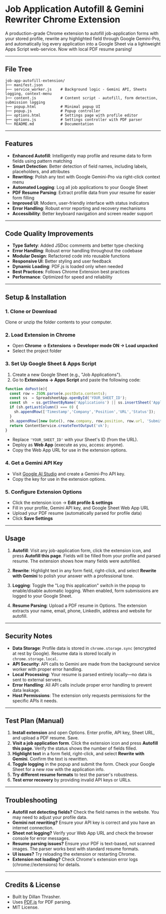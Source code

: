 # Job Application Autofill & Gemini Rewriter Chrome Extension

A production-grade Chrome extension to autofill job-application forms with your stored profile, rewrite any highlighted field through Google Gemini-Pro, and automatically log every application into a Google Sheet via a lightweight Apps Script web-service. Now with local PDF resume parsing!

---

## File Tree

```
job-app-autofill-extension/
├── manifest.json
├── service_worker.js    # Background logic - Gemini API, Sheets logging, context-menu
├── content.js           # Content script - autofill, form detection, submission logging
├── popup.html           # Minimal popup UI
├── popup.js             # Popup controller
├── options.html         # Settings page with profile editor
├── options.js           # Settings controller with PDF parser
└── README.md            # Documentation
```

---

## Features

- **Enhanced Autofill**: Intelligently map profile and resume data to form fields using pattern matching
- **Smart Detection**: Better detection of field names, including labels, placeholders, and attributes
- **Rewriting**: Polish any text with Google Gemini-Pro via right-click context menu
- **Automated Logging**: Log all job applications to your Google Sheet
- **PDF Resume Parsing**: Extract profile data from your resume for easier form filling
- **Improved UI**: Modern, user-friendly interface with status indicators
- **Error Handling**: Robust error reporting and recovery mechanisms
- **Accessibility**: Better keyboard navigation and screen reader support

---

## Code Quality Improvements

- **Type Safety**: Added JSDoc comments and better type checking
- **Error Handling**: Robust error handling throughout the codebase
- **Modular Design**: Refactored code into reusable functions
- **Responsive UI**: Better styling and user feedback
- **Dynamic Loading**: PDF.js is loaded only when needed
- **Best Practices**: Follows Chrome Extension best practices
- **Performance**: Optimized for speed and reliability

---

## Setup & Installation

### 1. Clone or Download

Clone or unzip the folder contents to your computer.

### 2. Load Extension in Chrome

- Open **Chrome → Extensions → Developer mode ON → Load unpacked**
- Select the project folder

### 3. Set Up Google Sheet & Apps Script

1. Create a new Google Sheet (e.g., "Job Applications").
2. Go to **Extensions → Apps Script** and paste the following code:

```js
function doPost(e){
  const row = JSON.parse(e.postData.contents);
  const ss  = SpreadsheetApp.openById('YOUR_SHEET_ID');
  const sh  = ss.getSheetByName('Applications') || ss.insertSheet('Applications');
  if (sh.getLastColumn() === 0) {
    sh.appendRow(['Timestamp','Company','Position','URL','Status']);
  }
  sh.appendRow([new Date(), row.company, row.position, row.url, 'Submitted']);
  return ContentService.createTextOutput('ok');
}
```

- Replace `'YOUR_SHEET_ID'` with your Sheet's ID (from the URL).
- Deploy as **Web App** (execute as you, access: anyone).
- Copy the Web App URL for use in the extension options.

### 4. Get a Gemini API Key

- Visit [Google AI Studio](https://aistudio.google.com/app/apikey) and create a Gemini-Pro API key.
- Copy the key for use in the extension options.

### 5. Configure Extension Options

- Click the extension icon → **Edit profile & settings**
- Fill in your profile, Gemini API key, and Google Sheet Web App URL
- Upload your PDF resume (automatically parsed for profile data)
- Click **Save Settings**

---

## Usage

1. **Autofill**: Visit any job-application form, click the extension icon, and press **Autofill this page**. Fields will be filled from your profile and parsed resume. The extension shows how many fields were autofilled.

2. **Rewrite**: Highlight text in any form field, right-click, and select **Rewrite with Gemini** to polish your answer with a professional tone.

3. **Logging**: Toggle the "Log this application" switch in the popup to enable/disable automatic logging. When enabled, form submissions are logged to your Google Sheet.

4. **Resume Parsing**: Upload a PDF resume in Options. The extension extracts your name, email, phone, LinkedIn, address and website for autofill.

---

## Security Notes

- **Data Storage**: Profile data is stored in `chrome.storage.sync` (encrypted at rest by Google). Resume data is stored locally in `chrome.storage.local`.
- **API Security**: API calls to Gemini are made from the background service worker with proper error handling.
- **Local Processing**: Your resume is parsed entirely locally—no data is sent to external servers.
- **Error Handling**: All API calls include proper error handling to prevent data leakage.
- **Host Permissions**: The extension only requests permissions for the specific APIs it needs.

---

## Test Plan (Manual)

1. **Install extension** and open Options. Enter profile, API key, Sheet URL, and upload a PDF resume. Save.
2. **Visit a job application form**. Click the extension icon and press **Autofill this page**. Verify the status shows the number of fields filled.
3. **Highlight text** in a form field, right-click, and select **Rewrite with Gemini**. Confirm the text is rewritten.
4. **Toggle logging** in the popup and submit the form. Check your Google Sheet for a new row with the application info.
5. **Try different resume formats** to test the parser's robustness.
6. **Test error recovery** by providing invalid API keys or URLs.

---

## Troubleshooting

- **Autofill not detecting fields?** Check the field names in the website. You may need to adjust your profile data.
- **Gemini not rewriting?** Ensure your API key is correct and you have an internet connection.
- **Sheet not logging?** Verify your Web App URL and check the browser console for error messages.
- **Resume parsing issues?** Ensure your PDF is text-based, not scanned images. The parser works best with standard resume formats.
- **UI issues?** Try reloading the extension or restarting Chrome.
- **Extension not loading?** Check Chrome's extension error logs (chrome://extensions) for details.

---

## Credits & License

- Built by Dillan Thrasher.
- Uses [PDF.js](https://mozilla.github.io/pdf.js/) for PDF parsing.
- MIT License.
